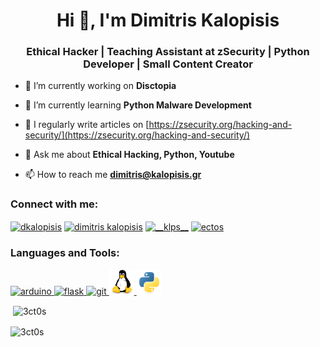 <h1 align="center">Hi 👋, I'm Dimitris Kalopisis</h1>
<h3 align="center">Ethical Hacker | Teaching Assistant at zSecurity | Python Developer | Small Content Creator</h3>

- 🔭 I’m currently working on **Disctopia**

- 🌱 I’m currently learning **Python Malware Development**

- 📝 I regularly write articles on [https://zsecurity.org/hacking-and-security/](https://zsecurity.org/hacking-and-security/)

- 💬 Ask me about **Ethical Hacking, Python, Youtube**

- 📫 How to reach me **dimitris@kalopisis.gr**

<h3 align="left">Connect with me:</h3>
<p align="left">
<a href="https://twitter.com/dkalopisis" target="blank"><img align="center" src="https://raw.githubusercontent.com/rahuldkjain/github-profile-readme-generator/master/src/images/icons/Social/twitter.svg" alt="dkalopisis" height="30" width="40" /></a>
<a href="https://linkedin.com/in/dimitris kalopisis" target="blank"><img align="center" src="https://raw.githubusercontent.com/rahuldkjain/github-profile-readme-generator/master/src/images/icons/Social/linked-in-alt.svg" alt="dimitris kalopisis" height="30" width="40" /></a>
<a href="https://instagram.com/__klps__" target="blank"><img align="center" src="https://raw.githubusercontent.com/rahuldkjain/github-profile-readme-generator/master/src/images/icons/Social/instagram.svg" alt="__klps__" height="30" width="40" /></a>
<a href="https://www.youtube.com/c/ectos" target="blank"><img align="center" src="https://raw.githubusercontent.com/rahuldkjain/github-profile-readme-generator/master/src/images/icons/Social/youtube.svg" alt="ectos" height="30" width="40" /></a>
</p>

<h3 align="left">Languages and Tools:</h3>
<p align="left"> <a href="https://www.arduino.cc/" target="_blank" rel="noreferrer"> <img src="https://cdn.worldvectorlogo.com/logos/arduino-1.svg" alt="arduino" width="40" height="40"/> </a> <a href="https://flask.palletsprojects.com/" target="_blank" rel="noreferrer"> <img src="https://www.vectorlogo.zone/logos/pocoo_flask/pocoo_flask-icon.svg" alt="flask" width="40" height="40"/> </a> <a href="https://git-scm.com/" target="_blank" rel="noreferrer"> <img src="https://www.vectorlogo.zone/logos/git-scm/git-scm-icon.svg" alt="git" width="40" height="40"/> </a> <a href="https://www.linux.org/" target="_blank" rel="noreferrer"> <img src="https://raw.githubusercontent.com/devicons/devicon/master/icons/linux/linux-original.svg" alt="linux" width="40" height="40"/> </a> <a href="https://www.python.org" target="_blank" rel="noreferrer"> <img src="https://raw.githubusercontent.com/devicons/devicon/master/icons/python/python-original.svg" alt="python" width="40" height="40"/> </a> </p>

<p>&nbsp;<img align="center" src="https://github-readme-stats.vercel.app/api?username=3ct0s&show_icons=true&locale=en" alt="3ct0s" /></p>

<p><img align="center" src="https://github-readme-streak-stats.herokuapp.com/?user=3ct0s&" alt="3ct0s" /></p>
